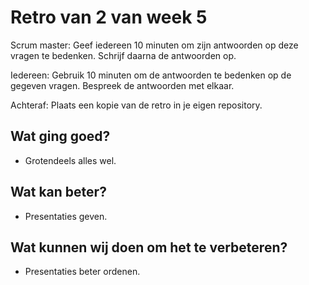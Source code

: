 # Retro van 2 van week 5
Scrum master: Geef iedereen 10 minuten om zijn antwoorden op deze vragen te bedenken. Schrijf daarna de antwoorden op. 

Iedereen: Gebruik 10 minuten om de antwoorden te bedenken op de gegeven vragen. Bespreek de antwoorden met elkaar.

Achteraf: Plaats een kopie van de retro in je eigen repository.

## Wat ging goed?
 - Grotendeels alles wel.

## Wat kan beter?
 - Presentaties geven.

## Wat kunnen wij doen om het te verbeteren?
 - Presentaties beter ordenen.
